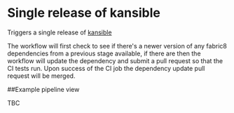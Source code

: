 # Single release of kansible

Triggers a single release of [kansible](https://github.com/fabric8io/kansible)

The workflow will first check to see if there's a newer version of any fabric8 dependencies from a previous stage available, if there are then the workflow will update the dependency and submit a pull request so that the CI tests run.  Upon success of the CI job the dependency update pull request will be merged.

##Example pipeline view

TBC
